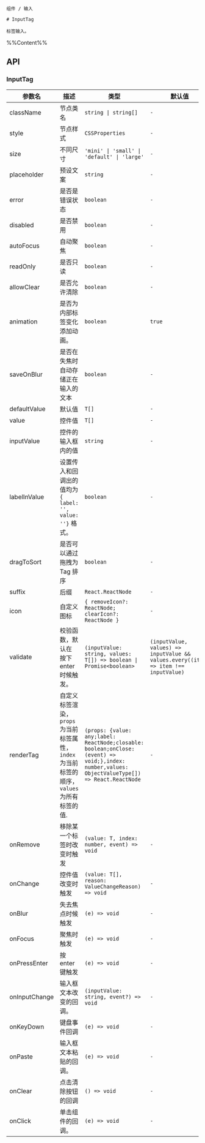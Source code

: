 `````
组件 / 输入

# InputTag

标签输入。
`````

%%Content%%

## API

### InputTag

|参数名|描述|类型|默认值|版本|
|---|---|---|---|---|
|className|节点类名|`string \| string[]`|`-`|-|
|style|节点样式|`CSSProperties`|`-`|-|
|size|不同尺寸|`'mini' \| 'small' \| 'default' \| 'large'`|`-`|-|
|placeholder|预设文案|`string`|`-`|-|
|error|是否是错误状态|`boolean`|`-`|-|
|disabled|是否禁用|`boolean`|`-`|-|
|autoFocus|自动聚焦|`boolean`|`-`|-|
|readOnly|是否只读|`boolean`|`-`|-|
|allowClear|是否允许清除|`boolean`|`-`|-|
|animation|是否为内部标签变化添加动画。|`boolean`|`true`|2.15.0|
|saveOnBlur|是否在失焦时自动存储正在输入的文本|`boolean`|`-`|2.25.0|
|defaultValue|默认值|`T[]`|`-`|-|
|value|控件值|`T[]`|`-`|-|
|inputValue|控件的输入框内的值|`string`|`-`|-|
|labelInValue|设置传入和回调出的值均为 `{ label: '', value: ''}` 格式。|`boolean`|`-`|-|
|dragToSort|是否可以通过拖拽为 Tag 排序|`boolean`|`-`|2.27.0|
|suffix|后缀|`React.ReactNode`|`-`|-|
|icon|自定义图标|`{ removeIcon?: ReactNode; clearIcon?: ReactNode }`|`-`|-|
|validate|校验函数，默认在 按下enter时候触发。|`(inputValue: string, values: T[]) => boolean \| Promise<boolean>`|`(inputValue, values) => inputValue && values.every((item) => item !== inputValue)`|-|
|renderTag|自定义标签渲染，`props` 为当前标签属性，`index` 为当前标签的顺序，`values` 为所有标签的值.|`(props: {value: any;label: ReactNode;closable: boolean;onClose: (event) => void;},index: number,values: ObjectValueType[]) => React.ReactNode`|`-`|index、values added in 2.15.0|
|onRemove|移除某一个标签时改变时触发|`(value: T, index: number, event) => void`|`-`|-|
|onChange|控件值改变时触发|`(value: T[], reason: ValueChangeReason) => void`|`-`|`reason` in 2.27.0|
|onBlur|失去焦点时候触发|`(e) => void`|`-`|-|
|onFocus|聚焦时触发|`(e) => void`|`-`|-|
|onPressEnter|按 enter 键触发|`(e) => void`|`-`|-|
|onInputChange|输入框文本改变的回调。|`(inputValue: string, event?) => void`|`-`|-|
|onKeyDown|键盘事件回调|`(e) => void`|`-`|-|
|onPaste|输入框文本粘贴的回调。|`(e) => void`|`-`|-|
|onClear|点击清除按钮的回调|`() => void`|`-`|2.20.0|
|onClick|单击组件的回调。|`(e) => void`|`-`|-|

